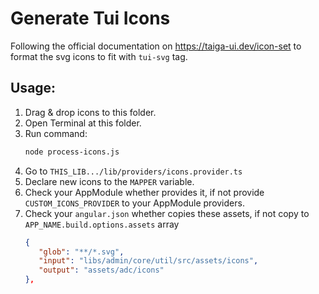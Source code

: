 # Generate Tui Icons

Following the official documentation on https://taiga-ui.dev/icon-set to format the svg icons to fit with `tui-svg` tag.

## Usage:

1. Drag & drop icons to this folder.
2. Open Terminal at this folder.
3. Run command:
   ```bash
   node process-icons.js
   ```
4. Go to `THIS_LIB.../lib/providers/icons.provider.ts`
5. Declare new icons to the `MAPPER` variable.
6. Check your AppModule whether provides it, if not provide `CUSTOM_ICONS_PROVIDER` to your AppModule providers.
7. Check your `angular.json` whether copies these assets, if not copy to `APP_NAME.build.options.assets` array
   ```json
   {
      "glob": "**/*.svg",
      "input": "libs/admin/core/util/src/assets/icons",
      "output": "assets/adc/icons"
   },
   ```

